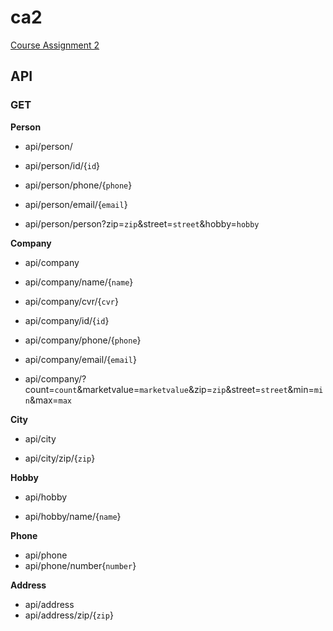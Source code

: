# ca2

[Course Assignment 2](https://docs.google.com/document/d/1hHtsSG-cZxqjkq-Ii2bbdir-lmZDgvxUFwT6RHwPYCw/edit)


## API

### GET

**Person**

* api/person/

* api/person/id/{`id`}

* api/person/phone/{`phone`}

* api/person/email/{`email`}

* api/person/person?zip=`zip`&street=`street`&hobby=`hobby`


**Company**

* api/company

* api/company/name/{`name`}

* api/company/cvr/{`cvr`}

* api/company/id/{`id`}

* api/company/phone/{`phone`}

* api/company/email/{`email`}

* api/company/?count=`count`&marketvalue=`marketvalue`&zip=`zip`&street=`street`&min=`min`&max=`max`

**City**

* api/city

* api/city/zip/{`zip`}


**Hobby**

* api/hobby

* api/hobby/name/{`name`}


**Phone**

* api/phone
* api/phone/number{`number`}


**Address**

* api/address
* api/address/zip/{`zip`}

